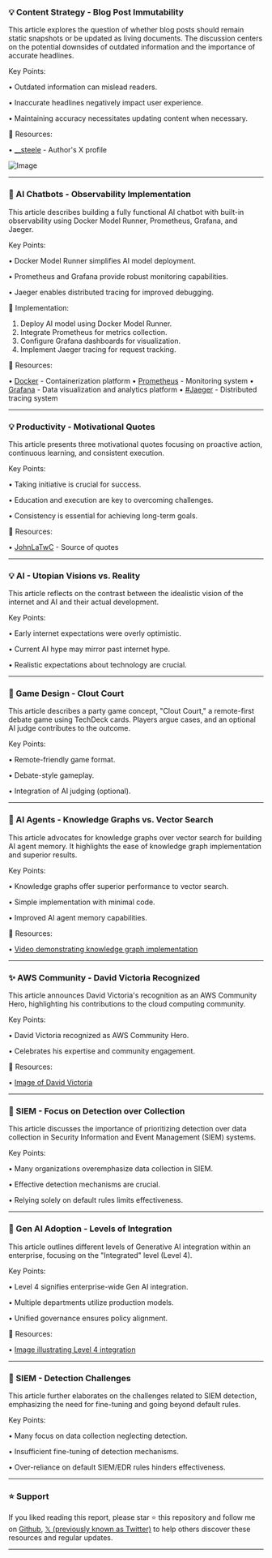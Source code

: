 ### 💡 Content Strategy - Blog Post Immutability

This article explores the question of whether blog posts should remain static snapshots or be updated as living documents.  The discussion centers on the potential downsides of outdated information and the importance of accurate headlines.

Key Points:

• Outdated information can mislead readers.


• Inaccurate headlines negatively impact user experience.


•  Maintaining accuracy necessitates updating content when necessary.


🔗 Resources:

• [__steele](https://x.com/__steele) - Author's X profile


![Image](https://pbs.twimg.com/media/Gso1QuXasAMJDgH?format=jpg&name=small)


---
### 🤖 AI Chatbots - Observability Implementation

This article describes building a fully functional AI chatbot with built-in observability using Docker Model Runner, Prometheus, Grafana, and Jaeger.

Key Points:

• Docker Model Runner simplifies AI model deployment.


• Prometheus and Grafana provide robust monitoring capabilities.


• Jaeger enables distributed tracing for improved debugging.


🚀 Implementation:

1. Deploy AI model using Docker Model Runner.
2. Integrate Prometheus for metrics collection.
3. Configure Grafana dashboards for visualization.
4. Implement Jaeger tracing for request tracking.


🔗 Resources:

• [Docker](https://x.com/Docker) - Containerization platform
• [Prometheus](https://x.com/PrometheusIO) - Monitoring system
• [Grafana](https://x.com/grafana) - Data visualization and analytics platform
• [#Jaeger](https://x.com/hashtag/Jaeger?src=hashtag_click) - Distributed tracing system


---
### 💡  Productivity -  Motivational Quotes

This article presents three motivational quotes focusing on proactive action, continuous learning, and consistent execution.

Key Points:

•  Taking initiative is crucial for success.


•  Education and execution are key to overcoming challenges.


•  Consistency is essential for achieving long-term goals.


🔗 Resources:

• [JohnLaTwC](https://x.com/JohnLaTwC) - Source of quotes


---
### 💡 AI -  Utopian Visions vs. Reality

This article reflects on the contrast between the idealistic vision of the internet and AI and their actual development.

Key Points:

• Early internet expectations were overly optimistic.


•  Current AI hype may mirror past internet hype.


•  Realistic expectations about technology are crucial.



---
### 🚀 Game Design -  Clout Court

This article describes a party game concept, "Clout Court," a remote-first debate game using TechDeck cards.  Players argue cases, and an optional AI judge contributes to the outcome.


Key Points:

• Remote-friendly game format.


•  Debate-style gameplay.


•  Integration of AI judging (optional).



---
### 🤖 AI Agents - Knowledge Graphs vs. Vector Search

This article advocates for knowledge graphs over vector search for building AI agent memory.  It highlights the ease of knowledge graph implementation and superior results.

Key Points:

• Knowledge graphs offer superior performance to vector search.


•  Simple implementation with minimal code.


•  Improved AI agent memory capabilities.



🔗 Resources:

• [Video demonstrating knowledge graph implementation](https://pbs.twimg.com/amplify_video_thumb/1930221505256009730/img/B6NopQpbnavNgcFK.jpg)


---
### ✨ AWS Community - David Victoria Recognized

This article announces David Victoria's recognition as an AWS Community Hero, highlighting his contributions to the cloud computing community.


Key Points:

• David Victoria recognized as AWS Community Hero.


•  Celebrates his expertise and community engagement.



🔗 Resources:

• [Image of David Victoria](https://pbs.twimg.com/media/GsnqKd2XQAAxgjM?format=jpg&name=small)


---
### 🤖 SIEM - Focus on Detection over Collection

This article discusses the importance of prioritizing detection over data collection in Security Information and Event Management (SIEM) systems.


Key Points:

• Many organizations overemphasize data collection in SIEM.


• Effective detection mechanisms are crucial.


•  Relying solely on default rules limits effectiveness.



---
### 🤖  Gen AI Adoption - Levels of Integration

This article outlines different levels of Generative AI integration within an enterprise, focusing on the "Integrated" level (Level 4).


Key Points:

• Level 4 signifies enterprise-wide Gen AI integration.


•  Multiple departments utilize production models.


•  Unified governance ensures policy alignment.



🔗 Resources:

• [Image illustrating Level 4 integration](https://pbs.twimg.com/media/GsoASRLX0AATMUU?format=jpg&name=small)


---
### 🤖 SIEM - Detection Challenges

This article further elaborates on the challenges related to SIEM detection, emphasizing the need for fine-tuning and going beyond default rules.


Key Points:

•  Many focus on data collection neglecting detection.


•  Insufficient fine-tuning of detection mechanisms.


•  Over-reliance on default SIEM/EDR rules hinders effectiveness.


---

### ⭐️ Support

If you liked reading this report, please star ⭐️ this repository and follow me on [Github](https://github.com/Drix10), [𝕏 (previously known as Twitter)](https://x.com/DRIX_10_) to help others discover these resources and regular updates.

---